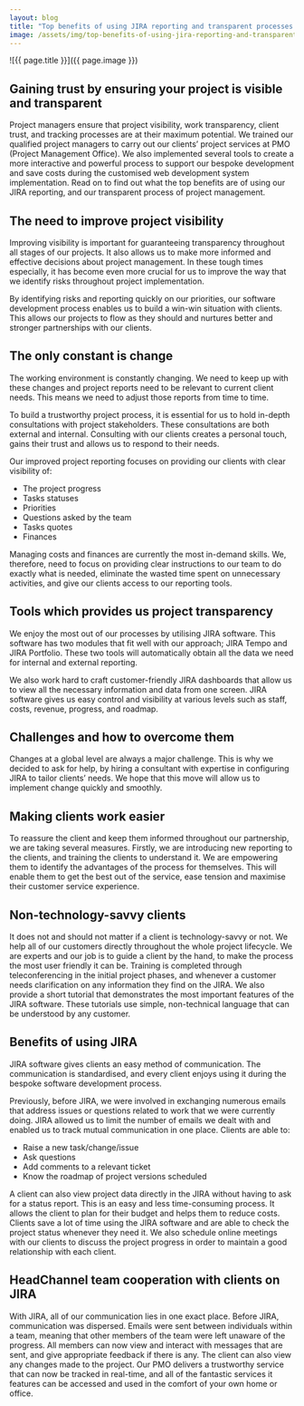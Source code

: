 ```yaml
---
layout: blog
title: "Top benefits of using JIRA reporting and transparent processes of project management"
image: /assets/img/top-benefits-of-using-jira-reporting-and-transparent-processes-of-project-management.jpg
---
```

![{{ page.title }}]({{ page.image }})

## Gaining trust by ensuring your project is visible and transparent
Project managers ensure that project visibility, work transparency, client trust, and tracking processes are at their maximum potential. We trained our qualified project managers to carry out our clients’ project services at PMO (Project Management Office). We also implemented several tools to create a more interactive and powerful process to support our bespoke development and save costs during the customised web development system implementation. Read on to find out what the top benefits are of using our JIRA reporting, and our transparent process of project management.

## The need to improve project visibility
Improving visibility is important for guaranteeing transparency throughout all stages of our projects. It also allows us to make more informed and effective decisions about project management. In these tough times especially, it has become even more crucial for us to improve the way that we identify risks throughout project implementation.

By identifying risks and reporting quickly on our priorities, our software development process enables us to build a win-win situation with clients. This allows our projects to flow as they should and nurtures better and stronger partnerships with our clients.

## The only constant is change
The working environment is constantly changing. We need to keep up with these changes and project reports need to be relevant to current client needs. This means we need to adjust those reports from time to time.

To build a trustworthy project process, it is essential for us to hold in-depth consultations with project stakeholders. These consultations are both external and internal. Consulting with our clients creates a personal touch, gains their trust and allows us to respond to their needs.

Our improved project reporting focuses on providing our clients with clear visibility of:

- The project progress
- Tasks statuses
- Priorities
- Questions asked by the team
- Tasks quotes
- Finances
  
Managing costs and finances are currently the most in-demand skills. We, therefore, need to focus on providing clear instructions to our team to do exactly what is needed, eliminate the wasted time spent on unnecessary activities, and give our clients access to our reporting tools.

## Tools which provides us project transparency
We enjoy the most out of our processes by utilising JIRA software. This software has two modules that fit well with our approach; JIRA Tempo and JIRA Portfolio. These two tools will automatically obtain all the data we need for internal and external reporting.

We also work hard to craft customer-friendly JIRA dashboards that allow us to view all the necessary information and data from one screen. JIRA software gives us easy control and visibility at various levels such as staff, costs, revenue, progress, and roadmap.

## Challenges and how to overcome them
Changes at a global level are always a major challenge. This is why we decided to ask for help, by hiring a consultant with expertise in configuring JIRA to tailor clients’ needs. We hope that this move will allow us to implement change quickly and smoothly.

## Making clients work easier
To reassure the client and keep them informed throughout our partnership, we are taking several measures. Firstly, we are introducing new reporting to the clients, and training the clients to understand it. We are empowering them to identify the advantages of the process for themselves. This will enable them to get the best out of the service, ease tension and maximise their customer service experience.

## Non-technology-savvy clients
It does not and should not matter if a client is technology-savvy or not. We help all of our customers directly throughout the whole project lifecycle. We are experts and our job is to guide a client by the hand, to make the process the most user friendly it can be. Training is completed through teleconferencing in the initial project phases, and whenever a customer needs clarification on any information they find on the JIRA. We also provide a short tutorial that demonstrates the most important features of the JIRA software. These tutorials use simple, non-technical language that can be understood by any customer.

## Benefits of using JIRA

JIRA software gives clients an easy method of communication. The communication is standardised, and every client enjoys using it during the bespoke software development process.

Previously, before JIRA, we were involved in exchanging numerous emails that address issues or questions related to work that we were currently doing. JIRA allowed us to limit the number of emails we dealt with and enabled us to track mutual communication in one place. Clients are able to:

- Raise a new task/change/issue
- Ask questions
- Add comments to a relevant ticket
- Know the roadmap of project versions scheduled
  
A client can also view project data directly in the JIRA without having to ask for a status report. This is an easy and less time-consuming process. It allows the client to plan for their budget and helps them to reduce costs. Clients save a lot of time using the JIRA software and are able to check the project status whenever they need it. We also schedule online meetings with our clients to discuss the project progress in order to maintain a good relationship with each client.

## HeadChannel team cooperation with clients on JIRA
With JIRA, all of our communication lies in one exact place. Before JIRA, communication was dispersed. Emails were sent between individuals within a team, meaning that other members of the team were left unaware of the progress. All members can now view and interact with messages that are sent, and give appropriate feedback if there is any. The client can also view any changes made to the project. Our PMO delivers a trustworthy service that can now be tracked in real-time, and all of the fantastic services it features can be accessed and used in the comfort of your own home or office.
